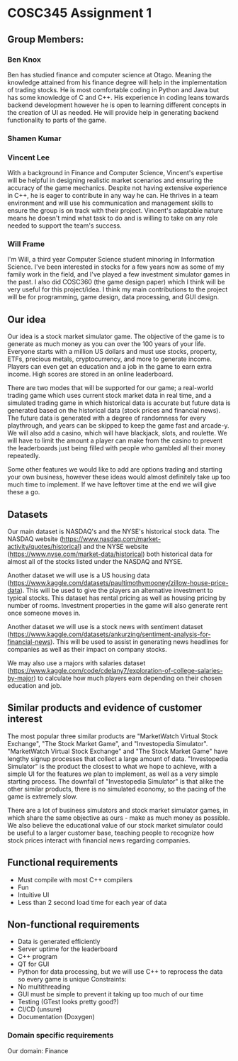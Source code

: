 # COSC345 Assignment 1

## Group Members:

### Ben Knox
Ben has studied finance and computer science at Otago. Meaning the knowledge attained from his finance degree will help in the implementation of trading stocks. He is most comfortable coding in Python and Java but has some knowledge of C and C++. His experience in coding leans towards backend development however he is open to learning different concepts in the creation of UI as needed. He will provide help in generating backend functionality to parts of the game.

### Shamen Kumar

### Vincent Lee
With a background in Finance and Computer Science, Vincent's expertise will be helpful in designing realistic market scenarios and ensuring the accuracy of the game mechanics. Despite not having extensive experience in C++, he is eager to contribute in any way he can. He thrives in a team environment and will use his communication and management skills to ensure the group is on track with their project. Vincent's adaptable nature means he doesn't mind what task to do and is willing to take on any role needed to support the team's success. 

### Will Frame
I'm Will, a third year Computer Science student minoring in Information Science. I've been interested in stocks for a few years now as some of my family work in the field, and I've played a few investment simulator games in the past. I also did COSC360 (the game design paper) which I think will be very useful for this project/idea. I think my main contributions to the project will be for programming, game design, data processing, and GUI design.

## Our idea

Our idea is a stock market simulator game. The objective of the game is to generate as much money as you can over the 100 years of your life. Everyone starts with a million US dollars and must use stocks, property, ETFs, precious metals, cryptocurrency, and more to generate income. Players can even get an education and a job in the game to earn extra income. High scores are stored in an online leaderboard.

There are two modes that will be supported for our game; a real-world trading game which uses current stock market data in real time, and a simulated trading game in which historical data is accurate but future data is generated based on the historical data (stock prices and financial news). The future data is generated with a degree of randomness for every playthrough, and years can be skipped to keep the game fast and arcade-y. We will also add a casino, which will have blackjack, slots, and roulette. We will have to limit the amount a player can make from the casino to prevent the leaderboards just being filled with people who gambled all their money repeatedly.

Some other features we would like to add are options trading and starting your own business, however these ideas would almost definitely take up too much time to implement. If we have leftover time at the end we will give these a go.

## Datasets

Our main dataset is NASDAQ's and the NYSE's historical stock data. The NASDAQ website (https://www.nasdaq.com/market-activity/quotes/historical) and the NYSE website (https://www.nyse.com/market-data/historical) both historical data for almost all of the stocks listed under the NASDAQ and NYSE.

Another dataset we will use is a US housing data (https://www.kaggle.com/datasets/paultimothymooney/zillow-house-price-data). This will be used to give the players an alternative investment to typical stocks. This dataset has rental pricing as well as housing pricing by number of rooms. Investment properties in the game will also generate rent once someone moves in.

Another dataset we will use is a stock news with sentiment dataset (https://www.kaggle.com/datasets/ankurzing/sentiment-analysis-for-financial-news). This will be used to assist in generating news headlines for companies as well as their impact on company stocks.

We may also use a majors with salaries dataset (https://www.kaggle.com/code/cdelany7/exploration-of-college-salaries-by-major) to calculate how much players earn depending on their chosen education and job.

## Similar products and evidence of customer interest

The most popular three similar products are "MarketWatch Virtual Stock Exchange", "The Stock Market Game", and "Investopedia Simulator". "MarketWatch Virtual Stock Exchange" and "The Stock Market Game" have lengthy signup processes that collect a large amount of data. "Investopedia Simulator" is the product the closest to what we hope to achieve, with a simple UI for the features we plan to implement, as well as a very simple starting process. The downfall of "Investopedia Simulator" is that alike the other similar products, there is no simulated economy, so the pacing of the game is extremely slow.

There are a lot of business simulators and stock market simulator games, in which share the same objective as ours - make as much money as possible. We also believe the educational value of our stock market simulator could be useful to a larger customer base, teaching people to recognize how stock prices interact with financial news regarding companies.


## Functional requirements
- Must compile with most C++ compilers
- Fun
- Intuitive UI
- Less than 2 second load time for each year of data


## Non-functional requirements
- Data is generated efficiently
- Server uptime for the leaderboard
- C++ program
- QT for GUI
- Python for data processing, but we will use C++ to reprocess the data so every game is unique
Constraints:
- No multithreading
- GUI must be simple to prevent it taking up too much of our time
- Testing (GTest looks pretty good?)
- CI/CD (unsure)
- Documentation (Doxygen)

### Domain specific requirements
Our domain: Finance
